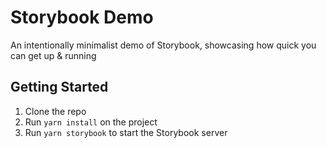 # Storybook Demo

An intentionally minimalist demo of Storybook, showcasing how quick you can get up &amp; running

## Getting Started

1. Clone the repo
2. Run `yarn install` on the project
3. Run `yarn storybook` to start the Storybook server
